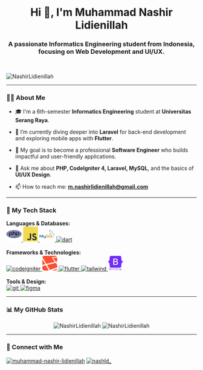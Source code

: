 <h1 align="center">Hi 👋, I'm Muhammad Nashir Lidienillah</h1>
<h3 align="center">A passionate Informatics Engineering student from Indonesia, focusing on Web Development and UI/UX.</h3>

<br>

<p align="left"> <img src="https://komarev.com/ghpvc/?username=NashirLidienillah&label=Profile%20views&color=0e75b6&style=flat" alt="NashirLidienillah" /> </p>

---

### 👨‍💻 About Me

- 🎓 I'm a 6th-semester **Informatics Engineering** student at **Universitas Serang Raya**.

- 🌱 I’m currently diving deeper into **Laravel** for back-end development and exploring mobile apps with **Flutter**.

- 🎯 My goal is to become a professional **Software Engineer** who builds impactful and user-friendly applications.

- 💬 Ask me about **PHP, CodeIgniter 4, Laravel, MySQL**, and the basics of **UI/UX Design**.

- 📫 How to reach me: **m.nashirlidienillah@gmail.com**

---

### 🚀 My Tech Stack

<p align="left">
    <strong>Languages & Databases:</strong><br>
    <a href="https://www.php.net" target="_blank" rel="noreferrer"> <img src="https://raw.githubusercontent.com/devicons/devicon/master/icons/php/php-original.svg" alt="php" width="40" height="40"/> </a>
    <a href="https://developer.mozilla.org/en-US/docs/Web/JavaScript" target="_blank" rel="noreferrer"> <img src="https://raw.githubusercontent.com/devicons/devicon/master/icons/javascript/javascript-original.svg" alt="javascript" width="40" height="40"/> </a>
    <a href="https://www.mysql.com/" target="_blank" rel="noreferrer"> <img src="https://raw.githubusercontent.com/devicons/devicon/master/icons/mysql/mysql-original-wordmark.svg" alt="mysql" width="40" height="40"/> </a>
    <a href="https://www.dart.dev" target="_blank" rel="noreferrer"> <img src="https://www.vectorlogo.zone/logos/dartlang/dartlang-icon.svg" alt="dart" width="40" height="40"/> </a>
    <br><br>
    <strong>Frameworks & Technologies:</strong><br>
    <a href="https://codeigniter.com" target="_blank" rel="noreferrer"> <img src="https://cdn.worldvectorlogo.com/logos/codeigniter.svg" alt="codeigniter" width="40" height="40"/> </a>
    <a href="https://laravel.com/" target="_blank" rel="noreferrer"> <img src="https://raw.githubusercontent.com/devicons/devicon/master/icons/laravel/laravel-plain.svg" alt="laravel" width="40" height="40"/> </a>
    <a href="https://flutter.dev" target="_blank" rel="noreferrer"> <img src="https://www.vectorlogo.zone/logos/flutterio/flutterio-icon.svg" alt="flutter" width="40" height="40"/> </a>
    <a href="https://tailwindcss.com/" target="_blank" rel="noreferrer"> <img src="https://www.vectorlogo.zone/logos/tailwindcss/tailwindcss-icon.svg" alt="tailwind" width="40" height="40"/> </a>
    <a href="https://getbootstrap.com" target="_blank" rel="noreferrer"> <img src="https://raw.githubusercontent.com/devicons/devicon/master/icons/bootstrap/bootstrap-plain-wordmark.svg" alt="bootstrap" width="40" height="40"/> </a>
    <br><br>
    <strong>Tools & Design:</strong><br>
    <a href="https://git-scm.com/" target="_blank" rel="noreferrer"> <img src="https://www.vectorlogo.zone/logos/git-scm/git-scm-icon.svg" alt="git" width="40" height="40"/> </a>
    <a href="https://www.figma.com/" target="_blank" rel="noreferrer"> <img src="https://www.vectorlogo.zone/logos/figma/figma-icon.svg" alt="figma" width="40" height="40"/> </a>
</p>

---

### 📊 My GitHub Stats

<p align="center">
  <img align="center" src="https://github-readme-stats.vercel.app/api?username=NashirLidienillah&show_icons=true&locale=en&theme=tokyonight" alt="NashirLidienillah" />
  <img align="center" src="https://github-readme-stats.vercel.app/api/top-langs?username=NashirLidienillah&show_icons=true&locale=en&layout=compact&theme=tokyonight" alt="NashirLidienillah" />
</p>

---

### 🤝 Connect with Me

<p align="left">
<a href="https://linkedin.com/in/muhammad-nashir-lidienillah" target="blank"><img align="center" src="https://raw.githubusercontent.com/rahuldkjain/github-profile-readme-generator/master/src/images/icons/Social/linked-in-alt.svg" alt="muhammad-nashir-lidienillah" height="30" width="40" /></a>
<a href="https://instagram.com/nashld_" target="blank"><img align="center" src="https://raw.githubusercontent.com/rahuldkjain/github-profile-readme-generator/master/src/images/icons/Social/instagram.svg" alt="nashld_" height="30" width="40" /></a>
</p>
